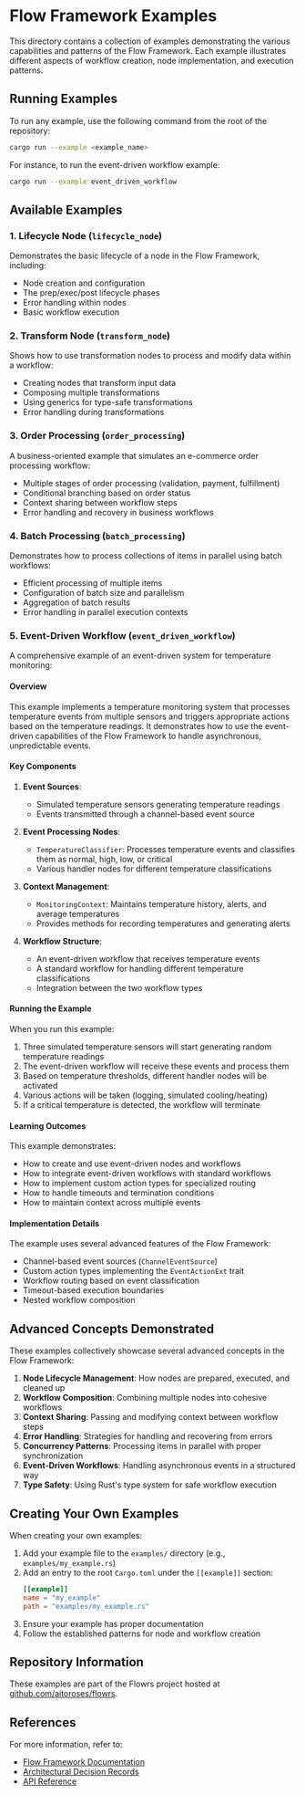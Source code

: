 # Flow Framework Examples

This directory contains a collection of examples demonstrating the various capabilities and patterns of the Flow Framework. Each example illustrates different aspects of workflow creation, node implementation, and execution patterns.

## Running Examples

To run any example, use the following command from the root of the repository:

```bash
cargo run --example <example_name>
```

For instance, to run the event-driven workflow example:

```bash
cargo run --example event_driven_workflow
```

## Available Examples

### 1. Lifecycle Node (`lifecycle_node`)

Demonstrates the basic lifecycle of a node in the Flow Framework, including:

- Node creation and configuration
- The prep/exec/post lifecycle phases
- Error handling within nodes
- Basic workflow execution

### 2. Transform Node (`transform_node`)

Shows how to use transformation nodes to process and modify data within a workflow:

- Creating nodes that transform input data
- Composing multiple transformations
- Using generics for type-safe transformations
- Error handling during transformations

### 3. Order Processing (`order_processing`)

A business-oriented example that simulates an e-commerce order processing workflow:

- Multiple stages of order processing (validation, payment, fulfillment)
- Conditional branching based on order status
- Context sharing between workflow steps
- Error handling and recovery in business workflows

### 4. Batch Processing (`batch_processing`)

Demonstrates how to process collections of items in parallel using batch workflows:

- Efficient processing of multiple items
- Configuration of batch size and parallelism
- Aggregation of batch results
- Error handling in parallel execution contexts

### 5. Event-Driven Workflow (`event_driven_workflow`)

A comprehensive example of an event-driven system for temperature monitoring:

#### Overview

This example implements a temperature monitoring system that processes temperature events from multiple sensors and triggers appropriate actions based on the temperature readings. It demonstrates how to use the event-driven capabilities of the Flow Framework to handle asynchronous, unpredictable events.

#### Key Components

1. **Event Sources**:

   - Simulated temperature sensors generating temperature readings
   - Events transmitted through a channel-based event source

2. **Event Processing Nodes**:

   - `TemperatureClassifier`: Processes temperature events and classifies them as normal, high, low, or critical
   - Various handler nodes for different temperature classifications

3. **Context Management**:

   - `MonitoringContext`: Maintains temperature history, alerts, and average temperatures
   - Provides methods for recording temperatures and generating alerts

4. **Workflow Structure**:
   - An event-driven workflow that receives temperature events
   - A standard workflow for handling different temperature classifications
   - Integration between the two workflow types

#### Running the Example

When you run this example:

1. Three simulated temperature sensors will start generating random temperature readings
2. The event-driven workflow will receive these events and process them
3. Based on temperature thresholds, different handler nodes will be activated
4. Various actions will be taken (logging, simulated cooling/heating)
5. If a critical temperature is detected, the workflow will terminate

#### Learning Outcomes

This example demonstrates:

- How to create and use event-driven nodes and workflows
- How to integrate event-driven workflows with standard workflows
- How to implement custom action types for specialized routing
- How to handle timeouts and termination conditions
- How to maintain context across multiple events

#### Implementation Details

The example uses several advanced features of the Flow Framework:

- Channel-based event sources (`ChannelEventSource`)
- Custom action types implementing the `EventActionExt` trait
- Workflow routing based on event classification
- Timeout-based execution boundaries
- Nested workflow composition

## Advanced Concepts Demonstrated

These examples collectively showcase several advanced concepts in the Flow Framework:

1. **Node Lifecycle Management**: How nodes are prepared, executed, and cleaned up
2. **Workflow Composition**: Combining multiple nodes into cohesive workflows
3. **Context Sharing**: Passing and modifying context between workflow steps
4. **Error Handling**: Strategies for handling and recovering from errors
5. **Concurrency Patterns**: Processing items in parallel with proper synchronization
6. **Event-Driven Workflows**: Handling asynchronous events in a structured way
7. **Type Safety**: Using Rust's type system for safe workflow execution

## Creating Your Own Examples

When creating your own examples:

1. Add your example file to the `examples/` directory (e.g., `examples/my_example.rs`)
2. Add an entry to the root `Cargo.toml` under the `[[example]]` section:
   ```toml
   [[example]]
   name = "my_example"
   path = "examples/my_example.rs"
   ```
3. Ensure your example has proper documentation
4. Follow the established patterns for node and workflow creation

## Repository Information

These examples are part of the Flowrs project hosted at [github.com/aitoroses/flowrs](https://github.com/aitoroses/flowrs).

## References

For more information, refer to:

- [Flow Framework Documentation](../README.md)
- [Architectural Decision Records](../docs/adrs/)
- [API Reference](https://docs.rs/flowrs-core)
